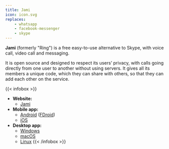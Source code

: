 ```yaml
---
title: Jami
icon: icon.svg
replaces: 
    - whatsapp
    - facebook-messenger
    - skype
---
```


**Jami** (formerly "Ring") is a free easy-to-use alternative to Skype, with voice call, video call and messaging. 

It is open source and designed to respect its users’ privacy, with calls going directly from one user to another without using servers. It gives all its members a unique code, which they can share with others, so that they can add each other on the service.

{{< infobox >}}
- **Website:**
    - [Jami](https://jami.net/)
- **Mobile app:**
    - [Android](https://play.google.com/store/apps/details?id=cx.ring) ([FDroid](https://f-droid.org/en/packages/cx.ring/))
    - [iOS](https://itunes.apple.com/app/ring-a-gnu-package/id1306951055)
- **Desktop app:**
    - [Windows](https://jami.net/download-jami-windows/)
    - [macOS](https://jami.net/download-jami-macos/)
    - [Linux](https://jami.net/download-jami-linux/)
{{< /infobox >}}